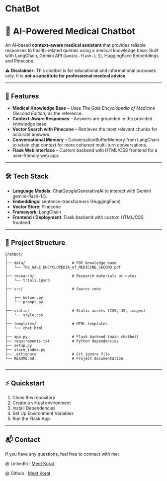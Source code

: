 # ChatBot

# 🏥 AI-Powered Medical Chatbot  

An AI-based **context-aware medical assistant** that provides reliable responses to health-related queries using a medical knowledge base. Built with LangChain, Gemini API (`Gemini-flash-1.5`), HuggingFace Embeddings and Pinecone.  

⚠️ **Disclaimer:** This chatbot is for educational and informational purposes only. It is **not a substitute for professional medical advice**.  

---

## 🚀 Features  
- **Medical Knowledge Base** – Uses *The Gale Encyclopedia of Medicine (Second Edition)* as the reference.  
- **Context-Aware Responses** – Answers are grounded in the provided knowledge base.  
- **Vector Search with Pinecone** – Retrieves the most relevant chunks for accurate answers.
- **Conversational Memory** – ConversationBufferMemory from LangChain to retain chat context for more coherent multi-turn conversations. 
- **Flask Web Interface** – Custom backend with HTML/CSS frontend for a user-friendly web app.  


---

## 🛠️ Tech Stack  
- **Language Models**: ChatGoogleGenerativeAI to interact with Gemini gemini-flash-1.5.
- **Embeddings**: sentence-transformers (HuggingFace)  
- **Vector Store**: Pinecone 
- **Framework**: LangChain  
- **Frontend / Deployment**: Flask backend with custom HTML/CSS frontend   

---

## 📂 Project Structure  
```
ChatBot/
│
├── data/                     # PDF knowledge base
│   └── The_GALE_ENCYCLOPEDIA_of_MEDICINE_SECOND.pdf
│
├── research/                 # Research materials or notes
│   └── trials.ipynb
│
├── src/                      # Source code
│   
│   ├── helper.py
│   └── prompt.py
│
├── static/                   # Static assets (CSS, JS, images)
│   └── style.css
│
├── templates/                # HTML templates
│   └── chat.html
│
├── app.py                    # Flask backend (main chatbot)
├── requirements.txt          # Python dependencies
├── setup.py
├── store_index.py
├── .gitignore                # Git ignore file
└── README.md                 # Project documentation


```
---

## ⚡ Quickstart  

1. Clone this repository  
2. Create a virtual environment
3. Install Dependencies
4. Set Up Environment Variables
5. Run the Flask App
      
   
---

## 📬 Contact

If you have any questions, feel free to connect with me:

@ LinkedIn : [Meet Korat](https://www.linkedin.com/in/meet-korat-4353a7284/)

@ Github : [Meet Korat](https://github.com/meetkorat05)  
